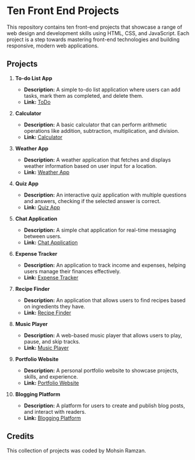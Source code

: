 # Ten Front End Projects

This repository contains ten front-end projects that showcase a range of web design and development skills using HTML, CSS, and JavaScript. Each project is a step towards mastering front-end technologies and building responsive, modern web applications.

## Projects

1. **To-do List App**
   - **Description:** A simple to-do list application where users can add tasks, mark them as completed, and delete them.
   - **Link:** [ToDo](https://mohsinwarind.github.io/Ten_Front_End_Projects/ToDo/index.html)

2. **Calculator**
   - **Description:** A basic calculator that can perform arithmetic operations like addition, subtraction, multiplication, and division.
   - **Link:** [Calculator]([Calculator/index.html](https://mohsinwarind.github.io/Ten_Front_End_Projects/Calculator/index.html))

3. **Weather App**
   - **Description:** A weather application that fetches and displays weather information based on user input for a location.
   - **Link:** [Weather App]([WeatherApp/index.html](https://mohsinwarind.github.io/Ten_Front_End_Projects/WeatherApp/index.html))

4. **Quiz App**
   - **Description:** An interactive quiz application with multiple questions and answers, checking if the selected answer is correct.
   - **Link:** [Quiz App]([Quiz_App/index.html](https://mohsinwarind.github.io/Ten_Front_End_Projects/Quiz_App/index.html))

5. **Chat Application**
   - **Description:** A simple chat application for real-time messaging between users.
   - **Link:** [Chat Application](error.html)

6. **Expense Tracker**
   - **Description:** An application to track income and expenses, helping users manage their finances effectively.
   - **Link:** [Expense Tracker]([ExpenseTracker/index.html](https://mohsinwarind.github.io/Ten_Front_End_Projects/ExpenseTracker/index.html))

7. **Recipe Finder**
   - **Description:** An application that allows users to find recipes based on ingredients they have.
   - **Link:** [Recipe Finder](error.html)

8. **Music Player**
   - **Description:** A web-based music player that allows users to play, pause, and skip tracks.
   - **Link:** [Music Player](error.html)

9. **Portfolio Website**
   - **Description:** A personal portfolio website to showcase projects, skills, and experience.
   - **Link:** [Portfolio Website](error.html)

10. **Blogging Platform**
    - **Description:** A platform for users to create and publish blog posts, and interact with readers.
    - **Link:** [Blogging Platform](error.html)

## Credits

This collection of projects was coded by Mohsin Ramzan.
